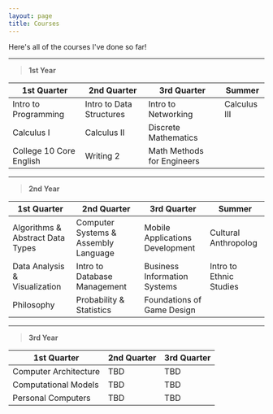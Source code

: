 ```yaml
---
layout: page
title: Courses
---
```


<p class="message">
  Here's all of the courses I've done so far!
</p>

---

> **1st Year**

<table>
  <thead>
    <tr>
      <th>1st Quarter</th>
      <th>2nd Quarter</th>
      <th>3rd Quarter</th>
      <th>Summer</th>
    </tr>
  </thead>
  <tbody>
    <tr>
      <td>Intro to Programming</td>
      <td>Intro to Data Structures</td>
      <td>Intro to Networking</td>
      <td>Calculus III</td>
    </tr>
    <tr>
      <td>Calculus I</td>
      <td>Calculus II</td>
      <td>Discrete Mathematics</td>
      <td></td>
    </tr>
    <tr>
      <td>College 10 Core English</td>
      <td>Writing 2</td>
      <td>Math Methods for Engineers</td>
      <td></td>
    </tr>
  </tbody>
</table>

----

> **2nd Year**

<table>
  <thead>
    <tr>
      <th>1st Quarter</th>
      <th>2nd Quarter</th>
      <th>3rd Quarter</th>
      <th>Summer</th>
    </tr>
  </thead>
  <tbody>
    <tr>
      <td>Algorithms & Abstract Data Types</td>
      <td>Computer Systems & Assembly Language</td>
      <td>Mobile Applications Development</td>
      <td>Cultural Anthropolog</td>
    </tr>
    <tr>
      <td>Data Analysis & Visualization</td>
      <td>Intro to Database Management</td>
      <td>Business Information Systems</td>
      <td>Intro to Ethnic Studies</td>
    </tr>
    <tr>
      <td>Philosophy</td>
      <td>Probability & Statistics</td>
      <td>Foundations of Game Design</td>
      <td></td>
    </tr>
  </tbody>
</table>

----

> **3rd Year**

<table>
  <thead>
    <tr>
      <th>1st Quarter</th>
      <th>2nd Quarter</th>
      <th>3rd Quarter</th>
    </tr>
  </thead>
  <tbody>
    <tr>
      <td>Computer Architecture</td>
      <td>TBD</td>
      <td>TBD</td>
    </tr>
    <tr>
      <td>Computational Models</td>
      <td>TBD</td>
      <td>TBD</td>
    </tr>
    <tr>
      <td>Personal Computers</td>
      <td>TBD</td>
      <td>TBD</td>
    </tr>
  </tbody>
</table>
